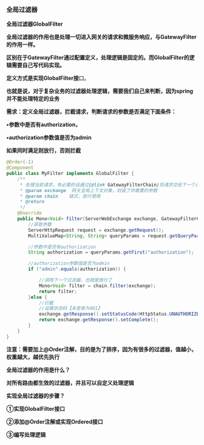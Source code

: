 ### 全局过滤器

**全局过滤器GlobalFilter**



**全局过滤器的作用也是处理一切进入网关的请求和微服务响应，与GatewayFilter的作用一样。**

**区别在于GatewayFilter通过配置定义，处理逻辑是固定的。而GlobalFilter的逻辑需要自己写代码实现。**

**定义方式是实现GlobalFilter接**口。



**也就是说，对于复杂业务的过滤器处理逻辑，需要我们自己来判断，因为spring并不能处理特定的业务**



**需求：定义全局过滤器，拦截请求，判断请求的参数是否满足下面条件：**

**•参数中是否有authorization，**

**•authorization参数值是否为admin**

**如果同时满足则放行，否则拦截**





```java
@Order(-1)
@Component
public class MyFilter implements GlobalFilter {
    /**
     * 处理当前请求，有必要的话通过{@link GatewayFilterChain}将请求交给下一个过滤器处理
     * @param exchange  网关全局上下文对象，封装了你需要的参数
     * @param chain    链式，放行使用
     * @return
     */
    @Override
    public Mono<Void> filter(ServerWebExchange exchange, GatewayFilterChain chain) {
        //获取参数
        ServerHttpRequest request = exchange.getRequest();
        MultiValueMap<String, String> queryParams = request.getQueryParams();

        //参数中是否有authorization
        String authorization = queryParams.getFirst("authorization");

        //authorization参数值是否为admin
        if ("admin".equals(authorization)) {

            //调用下一个过滤器，也就是放行了
            Mono<Void> filter = chain.filter(exchange);
            return filter;
        }else {
            //拦截
            //设置状态码【未登录为401】
            exchange.getResponse().setStatusCode(HttpStatus.UNAUTHORIZED);
            return exchange.getResponse().setComplete();
        }
    }
}

```

**注意：需要加上@Order注解，目的是为了排序，因为有很多的过滤器，值越小，权重越大，越优先执行**



**全局过滤器的作用是什么？**

**对所有路由都生效的过滤器，并且可以自定义处理逻辑**

**实现全局过滤器的步骤？**

**①实现GlobalFilter接口**

**②添加@Order注解或实现Ordered接口**

**③编写处理逻辑**